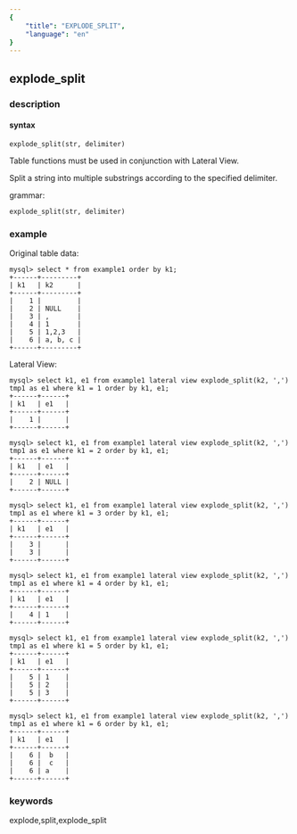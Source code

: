 ```yaml
---
{
    "title": "EXPLODE_SPLIT",
    "language": "en"
}
---
```


## explode_split

### description
#### syntax

`explode_split(str, delimiter)`

Table functions must be used in conjunction with Lateral View.

Split a string into multiple substrings according to the specified delimiter.

grammar:

```
explode_split(str, delimiter)
```

### example

Original table data:

```
mysql> select * from example1 order by k1;
+------+---------+
| k1   | k2      |
+------+---------+
|    1 |         |
|    2 | NULL    |
|    3 | ,       |
|    4 | 1       |
|    5 | 1,2,3   |
|    6 | a, b, c |
+------+---------+
```

Lateral View:

```
mysql> select k1, e1 from example1 lateral view explode_split(k2, ',') tmp1 as e1 where k1 = 1 order by k1, e1;
+------+------+
| k1   | e1   |
+------+------+
|    1 |      |
+------+------+

mysql> select k1, e1 from example1 lateral view explode_split(k2, ',') tmp1 as e1 where k1 = 2 order by k1, e1;
+------+------+
| k1   | e1   |
+------+------+
|    2 | NULL |
+------+------+

mysql> select k1, e1 from example1 lateral view explode_split(k2, ',') tmp1 as e1 where k1 = 3 order by k1, e1;
+------+------+
| k1   | e1   |
+------+------+
|    3 |      |
|    3 |      |
+------+------+

mysql> select k1, e1 from example1 lateral view explode_split(k2, ',') tmp1 as e1 where k1 = 4 order by k1, e1;
+------+------+
| k1   | e1   |
+------+------+
|    4 | 1    |
+------+------+

mysql> select k1, e1 from example1 lateral view explode_split(k2, ',') tmp1 as e1 where k1 = 5 order by k1, e1;
+------+------+
| k1   | e1   |
+------+------+
|    5 | 1    |
|    5 | 2    |
|    5 | 3    |
+------+------+

mysql> select k1, e1 from example1 lateral view explode_split(k2, ',') tmp1 as e1 where k1 = 6 order by k1, e1;
+------+------+
| k1   | e1   |
+------+------+
|    6 |  b   |
|    6 |  c   |
|    6 | a    |
+------+------+
```

### keywords

explode,split,explode_split